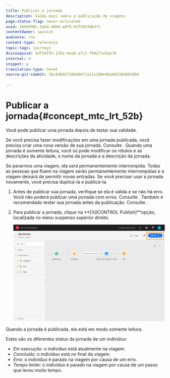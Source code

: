```yaml
---
title: Publicar a jornada
description: Saiba mais sobre a publicação de viagens
page-status-flag: never-activated
uuid: 269d590c-5a6d-40b9-a879-02f5033863fc
contentOwner: sauviat
audience: rns
content-type: reference
topic-tags: journeys
discoiquuid: 5df34f55-135a-4ea8-afc2-f9427ce5ae7b
internal: n
snippet: y
translation-type: tm+mt
source-git-commit: 1bc8d845716044671a11c200e4bab92302841994

---
```



# Publicar a jornada{#concept_mtc_lrt_52b}

Você pode publicar uma jornada depois de testar sua validade.

Se você precisa fazer modificações em uma jornada publicada, você precisa criar uma nova versão de sua jornada. Consulte [](../building-journeys/journey-versions.md). Quando uma jornada é somente leitura, você só pode modificar os rótulos e as descrições da atividade, o nome da jornada e a descrição da jornada.

Se pararmos uma viagem, ela será permanentemente interrompida. Todas as pessoas que fluem na viagem serão permanentemente interrompidas e a viagem deixará de permitir novas entradas. Se você precisar usar a jornada novamente, você precisa duplicá-la e publicá-la.

1. Antes de publicar sua jornada, verifique se ela é válida e se não há erro. Você não poderá publicar uma jornada com erros. Consulte [](../about/troubleshooting.md#section_h3q_kqk_fhb). Também é recomendado testar sua jornada antes da publicação. Consulte [](../building-journeys/testing-the-journey.md).
1. Para publicar a jornada, clique na **[!UICONTROL Publish]**opção, localizada no menu suspenso superior direito.

   ![](../assets/journeyuc1_18.png)

Quando a jornada é publicada, ela está em modo somente leitura.

Estes são os diferentes status da jornada de um indivíduo:

* _Em execução_: o indivíduo está atualmente na viagem.
* _Concluído_: o indivíduo está no final da viagem.
* _Erro_: o indivíduo é parado na viagem por causa de um erro.
* _Tempo limite_: o indivíduo é parado na viagem por causa de um passo que levou muito tempo.